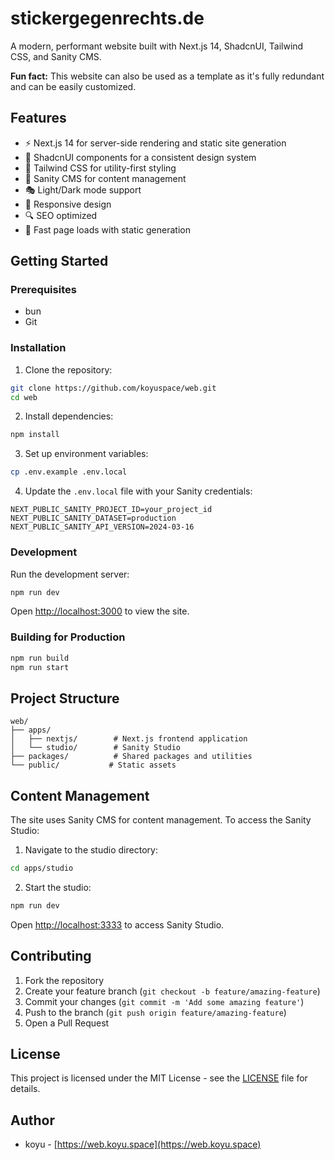 # stickergegenrechts.de

A modern, performant website built with Next.js 14, ShadcnUI, Tailwind CSS, and Sanity CMS.

**Fun fact:** This website can also be used as a template as it's fully redundant and can be easily customized.

## Features

- ⚡ Next.js 14 for server-side rendering and static site generation
- 🎨 ShadcnUI components for a consistent design system
- 🌊 Tailwind CSS for utility-first styling
- 📝 Sanity CMS for content management
- 🎭 Light/Dark mode support
- 📱 Responsive design
- 🔍 SEO optimized
- 🚀 Fast page loads with static generation

## Getting Started

### Prerequisites

- bun
- Git

### Installation

1. Clone the repository:
```bash
git clone https://github.com/koyuspace/web.git
cd web
```

2. Install dependencies:
```bash
npm install
```

3. Set up environment variables:
```bash
cp .env.example .env.local
```

4. Update the `.env.local` file with your Sanity credentials:
```env
NEXT_PUBLIC_SANITY_PROJECT_ID=your_project_id
NEXT_PUBLIC_SANITY_DATASET=production
NEXT_PUBLIC_SANITY_API_VERSION=2024-03-16
```

### Development

Run the development server:
```bash
npm run dev
```

Open [http://localhost:3000](http://localhost:3000) to view the site.

### Building for Production

```bash
npm run build
npm run start
```

## Project Structure

```
web/
├── apps/
│   ├── nextjs/        # Next.js frontend application
│   └── studio/        # Sanity Studio
├── packages/          # Shared packages and utilities
└── public/           # Static assets
```

## Content Management

The site uses Sanity CMS for content management. To access the Sanity Studio:

1. Navigate to the studio directory:
```bash
cd apps/studio
```

2. Start the studio:
```bash
npm run dev
```

Open [http://localhost:3333](http://localhost:3333) to access Sanity Studio.

## Contributing

1. Fork the repository
2. Create your feature branch (`git checkout -b feature/amazing-feature`)
3. Commit your changes (`git commit -m 'Add some amazing feature'`)
4. Push to the branch (`git push origin feature/amazing-feature`)
5. Open a Pull Request

## License

This project is licensed under the MIT License - see the [LICENSE](LICENSE) file for details.

## Author

- koyu - [https://web.koyu.space](https://web.koyu.space)